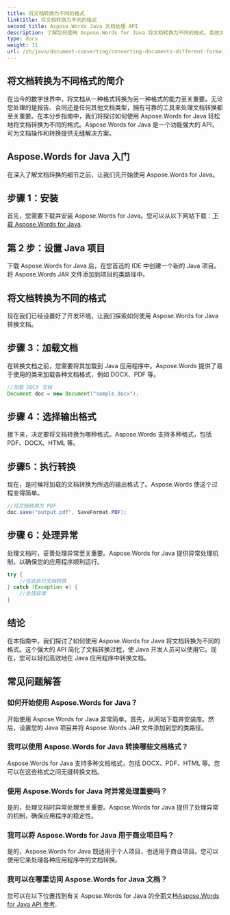 ```yaml
---
title: 将文档转换为不同的格式
linktitle: 将文档转换为不同的格式
second_title: Aspose.Words Java 文档处理 API
description: 了解如何使用 Aspose.Words for Java 将文档转换为不同的格式。高效文档转换的分步指南。
type: docs
weight: 11
url: /zh/java/document-converting/converting-documents-different-formats/
---
```


## 将文档转换为不同格式的简介

在当今的数字世界中，将文档从一种格式转换为另一种格式的能力至关重要。无论您处理的是报告、合同还是任何其他文档类型，拥有可靠的工具来处理文档转换都至关重要。在本分步指南中，我们将探讨如何使用 Aspose.Words for Java 轻松地将文档转换为不同的格式。Aspose.Words for Java 是一个功能强大的 API，可为文档操作和转换提供无缝解决方案。

## Aspose.Words for Java 入门

在深入了解文档转换的细节之前，让我们先开始使用 Aspose.Words for Java。

## 步骤 1：安装

首先，您需要下载并安装 Aspose.Words for Java。您可以从以下网站下载：[下载 Aspose.Words for Java](https://releases.aspose.com/words/java/).

## 第 2 步：设置 Java 项目

下载 Aspose.Words for Java 后，在您首选的 IDE 中创建一个新的 Java 项目。将 Aspose.Words JAR 文件添加到项目的类路径中。

## 将文档转换为不同的格式

现在我们已经设置好了开发环境，让我们探索如何使用 Aspose.Words for Java 转换文档。

## 步骤 3：加载文档

在转换文档之前，您需要将其加载到 Java 应用程序中。Aspose.Words 提供了易于使用的类来加载各种文档格式，例如 DOCX、PDF 等。

```java
//加载 DOCX 文档
Document doc = new Document("sample.docx");
```

## 步骤 4：选择输出格式

接下来，决定要将文档转换为哪种格式。Aspose.Words 支持多种格式，包括 PDF、DOCX、HTML 等。

## 步骤5：执行转换

现在，是时候将加载的文档转换为所选的输出格式了。Aspose.Words 使这个过程变得简单。

```java
//将文档转换为 PDF
doc.save("output.pdf", SaveFormat.PDF);
```

## 步骤 6：处理异常

处理文档时，妥善处理异常至关重要。Aspose.Words for Java 提供异常处理机制，以确保您的应用程序顺利运行。

```java
try {
    //在此执行文档转换
} catch (Exception e) {
    //处理异常
}
```

## 结论

在本指南中，我们探讨了如何使用 Aspose.Words for Java 将文档转换为不同的格式。这个强大的 API 简化了文档转换过程，使 Java 开发人员可以使用它。现在，您可以轻松高效地在 Java 应用程序中转换文档。

## 常见问题解答

### 如何开始使用 Aspose.Words for Java？

开始使用 Aspose.Words for Java 非常简单。首先，从网站下载并安装库。然后，设置您的 Java 项目并将 Aspose.Words JAR 文件添加到您的类路径。

### 我可以使用 Aspose.Words for Java 转换哪些文档格式？

Aspose.Words for Java 支持多种文档格式，包括 DOCX、PDF、HTML 等。您可以在这些格式之间无缝转换文档。

### 使用 Aspose.Words for Java 时异常处理重要吗？

是的，处理文档时异常处理至关重要。Aspose.Words for Java 提供了处理异常的机制，确保应用程序的稳定性。

### 我可以将 Aspose.Words for Java 用于商业项目吗？

是的，Aspose.Words for Java 既适用于个人项目，也适用于商业项目。您可以使用它来处理各种应用程序中的文档转换。

### 我可以在哪里访问 Aspose.Words for Java 文档？

您可以在以下位置找到有关 Aspose.Words for Java 的全面文档[Aspose.Words for Java API 参考](https://reference.aspose.com/words/java/).